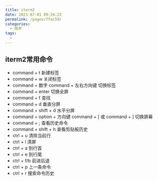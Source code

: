 ```yaml
---
title: iterm2
date: 2021-07-01 09:34:23
permalink: /pages/ffac59/
categories:
  - 技术
tags:
  - 
---
```


## iterm2常用命令

+ command + t 新建标签
+ command + w 关闭标签
+ command + 数字 command + 左右方向键 切换标签
+ command + enter 切换全屏
+ command + f 查找
+ command + d 垂直分屏
+ command + shift + d 水平分屏
+ command + option + 方向键 command + [ 或 command + ] 切换屏幕
+ command + ; 查看历史命令
+ command + shift + h 查看剪贴板历史
+ ctrl + u 清除当前行
+ ctrl + l 清屏
+ ctrl + a 到行首
+ ctrl + e 到行尾
+ ctrl + f/b 前进后退
+ ctrl + p 上一条命令
+ ctrl + r 搜索命令历史